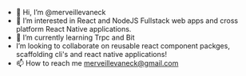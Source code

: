 - 👋 Hi, I’m @merveillevaneck
- 👀 I’m interested in React and NodeJS Fullstack web apps and cross platform React Native applications.
- 🌱 I’m currently learning Trpc and Bit
-  I’m looking to collaborate on reusable react component packges, scaffolding cli's and react native applications!
- 📫 How to reach me merveillevaneck@gmail.com

<!---
merveillevaneck/merveillevaneck is a ✨ special ✨ repository because its `README.md` (this file) appears on your GitHub profile.
You can click the Preview link to take a look at your changes.
--->
